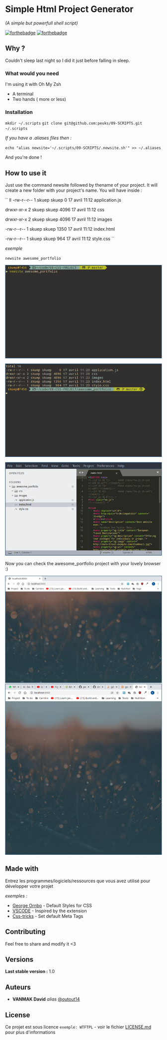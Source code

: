 # Simple Html Project Generator
_(A simple but powerfull shell script)_

[![forthebadge](http://forthebadge.com/images/badges/built-with-love.svg)](http://forthebadge.com)  [![forthebadge](http://forthebadge.com/images/badges/powered-by-electricity.svg)](http://forthebadge.com)



## Why ?

Couldn't sleep last night so I did it just before falling in sleep. 

### What would you need

I'm using it with Oh My Zsh 

- A terminal 
- Two hands ( more or less)

### Installation


``mkdir ~/.scripts``
``git clone git@github.com:peuks/09-SCRIPTS.git ~/.scripts`` 

_If you have a .aliases files then :_

``echo "alias newsite='~/.scripts/09-SCRIPTS/.newsite.sh'" >> ~/.aliases``

And you're done !

## How to use it

Just use the command newsite followed by thename of your project.
It will create a new folder with your project's name. 
You will have inside :

``
ll
-rw-r--r-- 1 skuep skuep    0 17 avril 11:12 application.js

drwxr-xr-x 2 skuep skuep 4096 17 avril 11:12 css

drwxr-xr-x 2 skuep skuep 4096 17 avril 11:12 images

-rw-r--r-- 1 skuep skuep 1350 17 avril 11:12 index.html

-rw-r--r-- 1 skuep skuep  964 17 avril 11:12 style.css
``



_exemple_

`newsite awesome_portfolio`        

![alt text](https://raw.githubusercontent.com/peuks/09-SCRIPTS/master/terminal.png)

![alt text](https://raw.githubusercontent.com/peuks/09-SCRIPTS/master/list.png)

![alt text](https://raw.githubusercontent.com/peuks/09-SCRIPTS/master/stt.png)

Now you can check the awesome_portfolio project with your lovely browser :)

![alt text](https://raw.githubusercontent.com/peuks/09-SCRIPTS/master/browser.png)
![alt text](https://raw.githubusercontent.com/peuks/09-SCRIPTS/master/browser_2.png)


## Made with

Entrez les programmes/logiciels/ressources que vous avez utilisé pour développer votre projet

_exemples :_
* [George Ornbo](https://shapeshed.com/default-styles-for-css/) - Default Styles for CSS
* [VSCODE](https://marketplace.visualstudio.com/items?itemName=sidthesloth.html5-boilerplate) - Inspired by the extension
* [Css-tricks](https://css-tricks.com/essential-meta-tags-social-media/) - Set default Meta Tags

## Contributing

Feel free to share and modify it <3 

## Versions
**Last stable version :** 1.0


## Auteurs

* **VANMAK David** _alias_ [@outout14](https://github.com/peuks)



## License

Ce projet est sous licence ``exemple: WTFTPL`` - voir le fichier [LICENSE.md](LICENSE.md) pour plus d'informations

